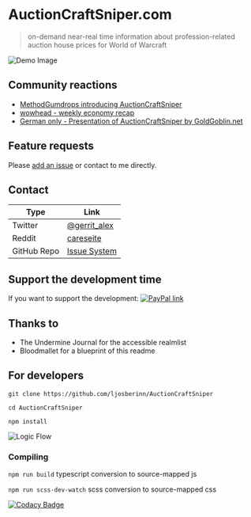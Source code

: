 # AuctionCraftSniper.com
> on-demand near-real time information about profession-related auction house prices for World of Warcraft

![Demo Image](https://auctioncraftsniper.com/assets/img/demo-light.png)

## Community reactions
- [MethodGumdrops introducing AuctionCraftSniper](https://www.twitch.tv/videos/349515845?t=02h26m11s)
- [wowhead - weekly economy recap](https://www.wowhead.com/news=289214/wow-economy-weekly-wrap-up-patch-8-1-released-gathering-efficiencies-new-web-bas)
- [German only - Presentation of AuctionCraftSniper by GoldGoblin.net](https://www.goldgoblin.net/vorstellung-auctioncraftsniper/)
 
## Feature requests
Please [add an issue](https://github.com/ljosberinn/auction-craft-sniper/issues) or contact to me directly.
 
## Contact
| Type | Link |
| --- | --- |
| Twitter | [@gerrit_alex](https://twitter.com/gerrit_alex) |
|  Reddit | [careseite](https://reddit.com/u/careseite) |
| GitHub Repo | [Issue System](https://github.com/ljosberinn/auction-craft-sniper/issues) |
 
## Support the development time
If you want to support the development: [![PayPal link](https://img.shields.io/badge/PayPal-donate-blue.svg)](https://www.paypal.me/GerritAlex)

## Thanks to
- The Undermine Journal for the accessible realmlist
- Bloodmallet for a blueprint of this readme

## For developers
`git clone https://github.com/ljosberinn/AuctionCraftSniper`

`cd AuctionCraftSniper`

`npm install`

![Logic Flow](https://auctioncraftsniper.com/assets/img/logic-flow.jpg)

### Compiling

 `npm run build` typescript conversion to source-mapped js

`npm run scss-dev-watch` scss conversion to source-mapped css


[![Codacy Badge](https://api.codacy.com/project/badge/Grade/2c43cceb60c048729024a8ae18a23f9a)](https://www.codacy.com/app/ljosberinn/AuctionCraftSniper?utm_source=github.com&amp;utm_medium=referral&amp;utm_content=ljosberinn/AuctionCraftSniper&amp;utm_campaign=Badge_Grade)
